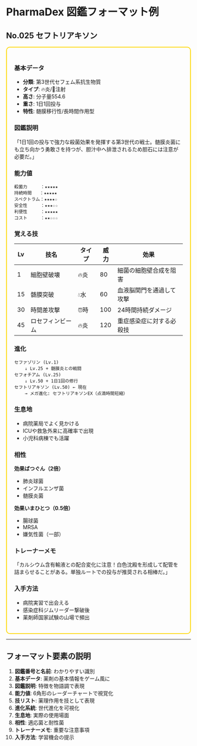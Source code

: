 # PharmaDex 図鑑フォーマット例

## No.025 セフトリアキソン

<div style="border: 2px solid #FFD700; padding: 20px; border-radius: 10px;">

### 基本データ
- **分類**: 第3世代セフェム系抗生物質
- **タイプ**: 🔥炎/💉注射
- **高さ**: 分子量554.6
- **重さ**: 1日1回投与
- **特性**: 髄膜移行性/長時間作用型

### 図鑑説明
「1日1回の投与で強力な殺菌効果を発揮する第3世代の戦士。髄膜炎菌にも立ち向かう勇敢さを持つが、胆汁中へ排泄されるため胆石には注意が必要だ。」

### 能力値
```
殺菌力     ：★★★★★
持続時間   ：★★★★★
スペクトラム：★★★★☆
安全性     ：★★★☆☆
利便性     ：★★★★★
コスト     ：★★☆☆☆
```

### 覚える技
| Lv | 技名 | タイプ | 威力 | 効果 |
|----|------|--------|------|------|
| 1  | 細胞壁破壊 | 🔥炎 | 80 | 細菌の細胞壁合成を阻害 |
| 15 | 髄膜突破 | 💧水 | 60 | 血液脳関門を通過して攻撃 |
| 30 | 時間差攻撃 | ⏰時 | 100 | 24時間持続ダメージ |
| 45 | ロセフィンビーム | 🔥炎 | 120 | 重症感染症に対する必殺技 |

### 進化
```
セファゾリン (Lv.1)
    ↓ Lv.25 + 髄膜炎との戦闘
セフォチアム (Lv.25)
    ↓ Lv.50 + 1日1回の修行
セフトリアキソン (Lv.50) ← 現在
    → メガ進化: セフトリアキソンEX（点滴時間短縮）
```

### 生息地
- 病院薬局でよく見かける
- ICUや救急外来に高確率で出現
- 小児科病棟でも活躍

### 相性
**効果ばつぐん（2倍）**
- 肺炎球菌
- インフルエンザ菌
- 髄膜炎菌

**効果いまひとつ（0.5倍）**
- 腸球菌
- MRSA
- 嫌気性菌（一部）

### トレーナーメモ
「カルシウム含有輸液との配合変化に注意！白色沈殿を形成して配管を詰まらせることがある。単独ルートでの投与が推奨される相棒だ。」

### 入手方法
- 病院実習で出会える
- 感染症科ジムリーダー撃破後
- 薬剤師国家試験の山場で頻出

</div>

---

## フォーマット要素の説明

1. **図鑑番号と名前**: わかりやすい識別
2. **基本データ**: 薬剤の基本情報をゲーム風に
3. **図鑑説明**: 特徴を物語調で表現
4. **能力値**: 6角形のレーダーチャートで視覚化
5. **技リスト**: 薬理作用を技として表現
6. **進化系統**: 世代進化を可視化
7. **生息地**: 実際の使用場面
8. **相性**: 適応菌と耐性菌
9. **トレーナーメモ**: 重要な注意事項
10. **入手方法**: 学習機会の提示